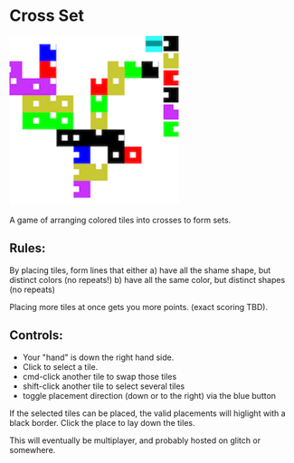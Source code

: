 # Cross Set

<img src="./screenshot.png" width=300>

A game of arranging colored tiles into crosses to form sets.

## Rules:

By placing tiles, form lines that either
a) have all the shame shape, but distinct colors (no repeats!)
b) have all the same color, but distinct shapes (no repeats)

Placing more tiles at once gets you more points.
(exact scoring TBD).

## Controls:

- Your "hand" is down the right hand side.
- Click to select a tile.
- cmd-click another tile to swap those tiles
- shift-click another tile to select several tiles
- toggle placement direction (down or to the right) via the blue button

If the selected tiles can be placed, the valid placements will higlight with a black border. Click the place to lay down the tiles.

This will eventually be multiplayer, and probably hosted on glitch or somewhere.

